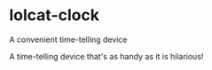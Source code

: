 # lolcat-clock
A convenient time-telling device


A time-telling device that's as handy as it is hilarious!
